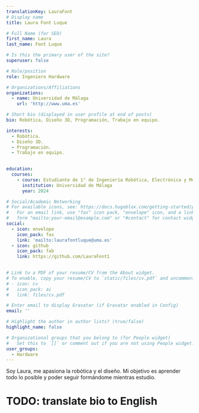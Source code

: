 ```yaml
---
translationKey: LauraFont
# Display name
title: Laura Font Luque

# Full Name (for SEO)
first_name: Laura
last_name: Font Luque

# Is this the primary user of the site?
superuser: false

# Role/position
role: Ingeniero Hardware

# Organizations/Affiliations
organizations:
  - name: Universidad de Málaga
    url: 'http://www.uma.es'

# Short bio (displayed in user profile at end of posts)
bio: Robótica, Diseño 3D, Programación, Trabajo en equipo.

interests:
  - Robótica.
  - Diseño 3D.
  - Programación.
  - Trabajo en equipo.
  

education:
  courses:
    - course: Estudiante de 1° de Ingeniería Robótica, Electrónica y Mecatrónica.
      institution: Universidad de Málaga
      year: 2024

# Social/Academic Networking
# For available icons, see: https://docs.hugoblox.com/getting-started/page-builder/#icons
#   For an email link, use "fas" icon pack, "envelope" icon, and a link in the
#   form "mailto:your-email@example.com" or "#contact" for contact widget.
social:
  - icon: envelope
    icon_pack: fas
    link: 'mailto:laurafontluque@uma.es'
  - icon: github
    icon_pack: fab
    link: https://github.com/LauraFont1

    
# Link to a PDF of your resume/CV from the About widget.
# To enable, copy your resume/CV to `static/files/cv.pdf` and uncomment the lines below.
# - icon: cv
#   icon_pack: ai
#   link: files/cv.pdf

# Enter email to display Gravatar (if Gravatar enabled in Config)
email: ''

# Highlight the author in author lists? (true/false)
highlight_name: false

# Organizational groups that you belong to (for People widget)
#   Set this to `[]` or comment out if you are not using People widget.
user_groups:
  - Hardware
---
```




Soy Laura, me apasiona la robótica y el diseño. Mi objetivo es aprender todo lo posible y poder seguir formándome mientras estudio.

# TODO: translate bio to English
